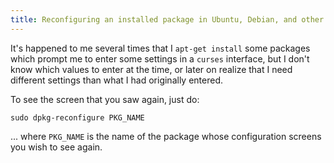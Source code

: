 ```yaml
---
title: Reconfiguring an installed package in Ubuntu, Debian, and other Ubuntu based distributions.
---
```


It's happened to me several times that I `apt-get install` some packages which
prompt me to enter some settings in a `curses` interface, but I don't know which
values to enter at the time, or later on realize that I need different settings
than what I had originally entered.

To see the screen that you saw again, just do:

`sudo dpkg-reconfigure PKG_NAME`

... where `PKG_NAME` is the name of the package whose configuration screens
you wish to see again.
